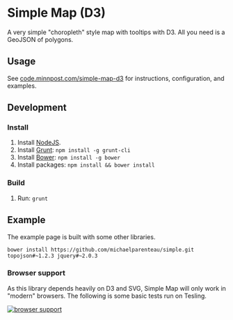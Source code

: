 # Simple Map (D3)

A very simple "choropleth" style map with tooltips with D3.  All you need is a GeoJSON of polygons.

## Usage

See [code.minnpost.com/simple-map-d3](http://code.minnpost.com/simple-map-d3/) for instructions, configuration, and examples.

## Development

### Install

1. Install [NodeJS](http://nodejs.org/).
1. Install [Grunt](http://gruntjs.com/): `npm install -g grunt-cli`
1. Install [Bower](http://bower.io/): `npm install -g bower` 
1. Install packages: `npm install && bower install`

### Build

1. Run: `grunt`

## Example

The example page is built with some other libraries.

    bower install https://github.com/michaelparenteau/simple.git topojson#~1.2.3 jquery#~2.0.3

### Browser support

As this library depends heavily on D3 and SVG, Simple Map will only work in "modern" browsers.  The following is some basic tests run on Tesling.

[![browser support](https://ci.testling.com/minnpost/simple-map-d3.png)](https://ci.testling.com/minnpost/simple-map-d3)
